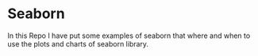 # Seaborn
In this Repo I have put some examples of seaborn that where and when to use the plots and charts of seaborn library.


